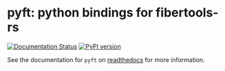 # pyft: python bindings for fibertools-rs
[![Documentation Status](https://readthedocs.org/projects/py-ft/badge/?version=latest)](https://py-ft.readthedocs.io/en/latest/?badge=latest)
[![PyPI version](https://badge.fury.io/py/pyft.svg)](https://badge.fury.io/py/pyft)

See the documentation for `pyft` on [readthedocs](https://py-ft.readthedocs.io/en/latest/) for more information.
